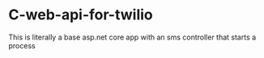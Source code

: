 # C-web-api-for-twilio
This is literally a base asp.net core app with an sms controller that starts a process
